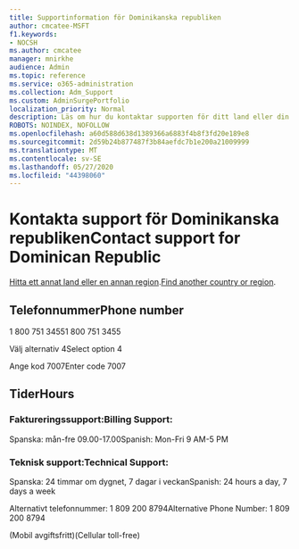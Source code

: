 ```yaml
---
title: Supportinformation för Dominikanska republiken
author: cmcatee-MSFT
f1.keywords:
- NOCSH
ms.author: cmcatee
manager: mnirkhe
audience: Admin
ms.topic: reference
ms.service: o365-administration
ms.collection: Adm_Support
ms.custom: AdminSurgePortfolio
localization_priority: Normal
description: Läs om hur du kontaktar supporten för ditt land eller din region.
ROBOTS: NOINDEX, NOFOLLOW
ms.openlocfilehash: a60d588d638d1389366a6883f4b8f3fd20e189e8
ms.sourcegitcommit: 2d59b24b877487f3b84aefdc7b1e200a21009999
ms.translationtype: MT
ms.contentlocale: sv-SE
ms.lasthandoff: 05/27/2020
ms.locfileid: "44398060"
---
```

# <a name="contact-support-for-dominican-republic"></a><span data-ttu-id="275d7-103">Kontakta support för Dominikanska republiken</span><span class="sxs-lookup"><span data-stu-id="275d7-103">Contact support for Dominican Republic</span></span>

<span data-ttu-id="275d7-104">[Hitta ett annat land eller en annan region](../contact-support-for-business-products.md).</span><span class="sxs-lookup"><span data-stu-id="275d7-104">[Find another country or region](../contact-support-for-business-products.md).</span></span>

## <a name="phone-number"></a><span data-ttu-id="275d7-105">Telefonnummer</span><span class="sxs-lookup"><span data-stu-id="275d7-105">Phone number</span></span>
<span data-ttu-id="275d7-106">1 800 751 3455</span><span class="sxs-lookup"><span data-stu-id="275d7-106">1 800 751 3455</span></span>

<span data-ttu-id="275d7-107">Välj alternativ 4</span><span class="sxs-lookup"><span data-stu-id="275d7-107">Select option 4</span></span>

<span data-ttu-id="275d7-108">Ange kod 7007</span><span class="sxs-lookup"><span data-stu-id="275d7-108">Enter code 7007</span></span>

## <a name="hours"></a><span data-ttu-id="275d7-109">Tider</span><span class="sxs-lookup"><span data-stu-id="275d7-109">Hours</span></span>
### <a name="billing-support"></a><span data-ttu-id="275d7-110">Faktureringssupport:</span><span class="sxs-lookup"><span data-stu-id="275d7-110">Billing Support:</span></span>

<span data-ttu-id="275d7-111">Spanska: mån-fre 09.00-17.00</span><span class="sxs-lookup"><span data-stu-id="275d7-111">Spanish: Mon-Fri 9 AM-5 PM</span></span>

### <a name="technical-support"></a><span data-ttu-id="275d7-112">Teknisk support:</span><span class="sxs-lookup"><span data-stu-id="275d7-112">Technical Support:</span></span>

<span data-ttu-id="275d7-113">Spanska: 24 timmar om dygnet, 7 dagar i veckan</span><span class="sxs-lookup"><span data-stu-id="275d7-113">Spanish: 24 hours a day, 7 days a week</span></span>

<span data-ttu-id="275d7-114">Alternativt telefonnummer: 1 809 200 8794</span><span class="sxs-lookup"><span data-stu-id="275d7-114">Alternative Phone Number: 1 809 200 8794</span></span>

<span data-ttu-id="275d7-115">(Mobil avgiftsfritt)</span><span class="sxs-lookup"><span data-stu-id="275d7-115">(Cellular toll-free)</span></span>
